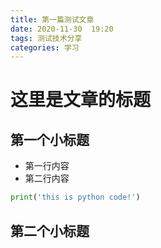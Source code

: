 ```yaml
---
title: 第一篇测试文章
date: 2020-11-30  19:20
tags: 测试技术分享
categories: 学习
---
```

# 这里是文章的标题
## 第一个小标题
- 第一行内容
- 第二行内容
```python
print('this is python code!')
```
## 第二个小标题
